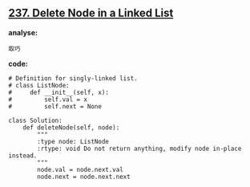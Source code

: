 ## [237. Delete Node in a Linked List](https://leetcode-cn.com/problems/delete-node-in-a-linked-list/)

**analyse:**

```
取巧
```

**code:**

```python3
# Definition for singly-linked list.
# class ListNode:
#     def __init__(self, x):
#         self.val = x
#         self.next = None

class Solution:
    def deleteNode(self, node):
        """
        :type node: ListNode
        :rtype: void Do not return anything, modify node in-place instead.
        """
        node.val = node.next.val
        node.next = node.next.next
```


